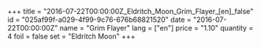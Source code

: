 +++
title = "2016-07-22T00:00:00Z_Eldritch_Moon_Grim_Flayer_[en]_false"
id = "025af99f-a029-4f99-9c76-676b68821520"
date = "2016-07-22T00:00:00Z"
name = "Grim Flayer"
lang = ["en"]
price = "1.10"
quantity = 4
foil = false
set = "Eldritch Moon"
+++
